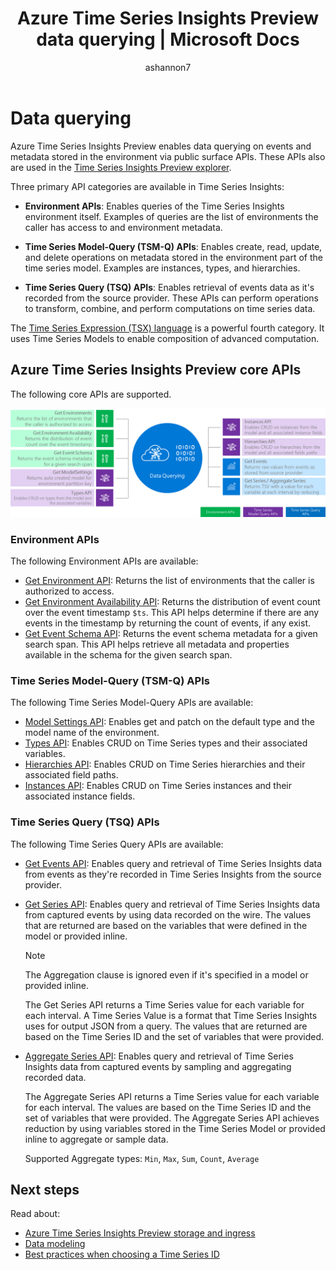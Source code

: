 ﻿---
title: 'Azure Time Series Insights Preview data querying | Microsoft Docs'
description: Azure Time Series Insights Preview data querying.
author: ashannon7
ms.author: anshan
ms.workload: big-data
manager: cshankar
ms.service: time-series-insights
services: time-series-insights
ms.topic: conceptual
ms.date: 12/04/2018
ms.custom: seodec18
---

# Data querying

Azure Time Series Insights Preview enables data querying on events and metadata stored in the environment via public surface APIs. These APIs also are used in the [Time Series Insights Preview explorer](./time-series-insights-update-explorer.md).

Three primary API categories are available in Time Series Insights:

* **Environment APIs**: Enables queries of the Time Series Insights environment itself. Examples of queries are the list of environments the caller has access to and environment metadata.

* **Time Series Model-Query (TSM-Q) APIs**: Enables create, read, update, and delete operations on metadata stored in the environment part of the time series model. Examples are instances, types, and hierarchies.

* **Time Series Query (TSQ) APIs**: Enables retrieval of events data as it's recorded from the source provider. These APIs can perform operations to transform, combine, and perform computations on time series data.

The [Time Series Expression (TSX) language](https://docs.microsoft.com/rest/api/time-series-insights/preview-tsx) is a powerful fourth category. It uses Time Series Models to enable composition of advanced computation.

## Azure Time Series Insights Preview core APIs

The following core APIs are supported.

![tsq][1]

### Environment APIs

The following Environment APIs are available:

* [Get Environment API](https://docs.microsoft.com/rest/api/time-series-insights/preview-env#get-environments-api): Returns the list of environments that the caller is authorized to access.
* [Get Environment Availability API](https://docs.microsoft.com/rest/api/time-series-insights/preview-env#get-environment-availability-api): Returns the distribution of event count over the event timestamp `$ts`. This API helps determine if there are any events in the timestamp by returning the count of events, if any exist.
* [Get Event Schema API](https://docs.microsoft.com/rest/api/time-series-insights/preview-env#get-event-schema-api): Returns the event schema metadata for a given search span. This API helps retrieve all metadata and properties available in the schema for the given search span.

### Time Series Model-Query (TSM-Q) APIs

The following Time Series Model-Query APIs are available:

* [Model Settings API](https://docs.microsoft.com/rest/api/time-series-insights/preview-model#model-settings-api): Enables get and patch on the default type and the model name of the environment.
* [Types API](https://docs.microsoft.com/rest/api/time-series-insights/preview-model#types-api): Enables CRUD on Time Series types and their associated variables.
* [Hierarchies API](https://docs.microsoft.com/rest/api/time-series-insights/preview-model#hierarchies-api): Enables CRUD on Time Series hierarchies and their associated field paths.
* [Instances API](https://docs.microsoft.com/rest/api/time-series-insights/preview-model#instances-api): Enables CRUD on Time Series instances and their associated instance fields.

### Time Series Query (TSQ) APIs

The following Time Series Query APIs are available:

* [Get Events API](https://docs.microsoft.com/rest/api/time-series-insights/preview-query#get-events-api): Enables query and retrieval of Time Series Insights data from events as they're recorded in Time Series Insights from the source provider.

* [Get Series API](https://docs.microsoft.com/rest/api/time-series-insights/preview-query#get-series-api): Enables query and retrieval of Time Series Insights data from captured events by using data recorded on the wire. The values that are returned are based on the variables that were defined in the model or provided inline.

    >[!NOTE]
    > The Aggregation clause is ignored even if it's specified in a model or provided inline.

  The Get Series API returns a Time Series value for each variable for each interval. A Time Series Value is a format that Time Series Insights uses for output JSON from a query. The values that are returned are based on the Time Series ID and the set of variables that were provided.

* [Aggregate Series API](https://docs.microsoft.com/rest/api/time-series-insights/preview-query#aggregate-series-api): Enables query and retrieval of Time Series Insights data from captured events by sampling and aggregating recorded data.

  The Aggregate Series API returns a Time Series value for each variable for each interval. The values are based on the Time Series ID and the set of variables that were provided. The Aggregate Series API achieves reduction by using variables stored in the Time Series Model or provided inline to aggregate or sample data.

  Supported Aggregate types: `Min`, `Max`, `Sum`, `Count`, `Average`

## Next steps

Read about:

- [Azure Time Series Insights Preview storage and ingress](./time-series-insights-update-storage-ingress.md)
- [Data modeling](./time-series-insights-update-tsm.md)
- [Best practices when choosing a Time Series ID](./time-series-insights-update-how-to-id.md)

<!-- Images -->
[1]: media/v2-update-tsq/tsq.png
